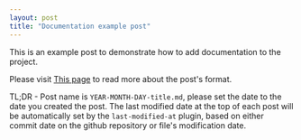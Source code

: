 ```yaml
---
layout: post
title: "Documentation example post"
---
```


This is an example post to demonstrate how to add documentation to the project.

Please visit [This page](https://jekyllrb.com/docs/posts/) to read more about the post's format.

TL;DR - Post name is `YEAR-MONTH-DAY-title.md`, please set the date to the date you created the post.
The last modified date at the top of each post will be automatically set by the `last-modified-at` plugin, based on either commit date on the github repository or file's modification date.